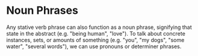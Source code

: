 # Noun Phrases

Any stative verb phrase can also function as a noun phrase, signifying that
state in the abstract (e.g. "being human", "love"). To talk about concrete
instances, sets, or amounts of something (e.g. "you", "my dogs", "some water",
"several words"), we can use pronouns or determiner phrases.
